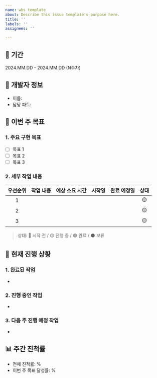 ```yaml
---
name: wbs template
about: Describe this issue template's purpose here.
title: ''
labels: ''
assignees: ''

---
```


## 📅 기간
2024.MM.DD - 2024.MM.DD (N주차)

## 👤 개발자 정보
- 이름: 
- 담당 파트:

## 📝 이번 주 목표
### 1. 주요 구현 목표
- [ ] 목표 1
- [ ] 목표 2
- [ ] 목표 3

### 2. 세부 작업 내용
| 우선순위 | 작업 내용 | 예상 소요 시간 | 시작일 | 완료 예정일 | 상태 |
|:---:|---|:---:|:---:|:---:|:---:|
| 1 |  |  |  |  | 🟡 |
| 2 |  |  |  |  | 🟡 |
| 3 |  |  |  |  | 🟡 |

> 상태: 🔴 시작 전 / 🟡 진행 중 / 🟢 완료 / ⚫ 보류

## 🚧 현재 진행 상황
### 1. 완료된 작업
- 

### 2. 진행 중인 작업
- 

### 3. 다음 주 진행 예정 작업
- 

## 📊 주간 진척률
- 전체 진척률: %
- 이번 주 목표 달성률: %
